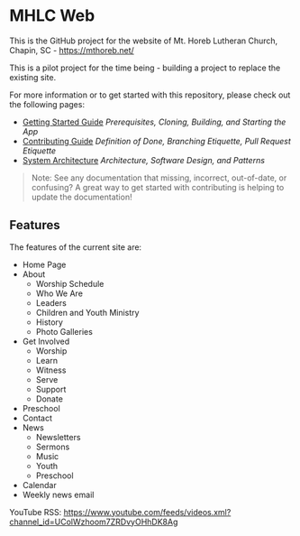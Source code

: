 # MHLC Web

This is the GitHub project for the website of Mt. Horeb Lutheran Church, Chapin, SC - <https://mthoreb.net/>

This is a pilot project for the time being - building a project to replace the existing site.

For more information or to get started with this repository, please check out the following pages:

- [Getting Started Guide](./GETTING_STARTED.md)
  *Prerequisites, Cloning, Building, and Starting the App*
- [Contributing Guide](./CONTRIBUTING.md)
  *Definition of Done, Branching Etiquette, Pull Request Etiquette*
- [System Architecture](./ARCHITECTURE.md)
  *Architecture, Software Design, and Patterns*

> Note: See any documentation that missing, incorrect, out-of-date, or confusing?  A great way to get started with contributing is helping to update the documentation!

## Features

The features of the current site are:
- Home Page
- About
    - Worship Schedule
    - Who We Are
    - Leaders
    - Children and Youth Ministry
    - History
    - Photo Galleries
- Get Involved
    - Worship
    - Learn
    - Witness
    - Serve
    - Support
    - Donate
- Preschool
- Contact
- News
    - Newsletters
    - Sermons
    - Music
    - Youth
    - Preschool
- Calendar
- Weekly news email

YouTube RSS:
https://www.youtube.com/feeds/videos.xml?channel_id=UColWzhoom7ZRDvyOHhDK8Ag
